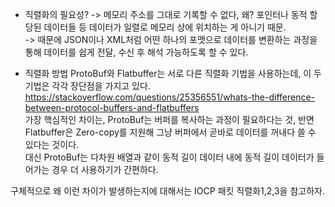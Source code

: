 * 직렬화의 필요성?
-> 메모리 주소를 그대로 기록할 수 없다, 왜? 포인터나 동적 할당된 데이터들 등 데이터가 일렬로 메모리 상에 위치하는 게 아니기 때문.  
-> 때문에 JSON이나 XML처럼 어떤 하나의 포맷으로 데이터를 변환하는 과정을 통해 데이터를 쉽게 전달, 수신 후 해석 가능하도록 할 수 있다.  

* 직렬화 방법
ProtoBuf와 Flatbuffer는 서로 다른 직렬화 기법을 사용하는데, 이 두 기법은 각각 장단점을 가지고 있다.  
https://stackoverflow.com/questions/25356551/whats-the-difference-between-protocol-buffers-and-flatbuffers  
가장 핵심적인 차이는, ProtoBuf는 버퍼를 복사하는 과정이 필요하다는 것, 반면 Flatbuffer은 Zero-copy를 지원해 그냥 버퍼에서 곧바로 데이터를 꺼내다 쓸 수 있다는 것이다.  
대신 ProtoBuf는 다차원 배열과 같이 동적 길이 데이터 내에 동적 길이 데이터가 들어가는 경우 더 사용하기가 간편하다.  

구체적으로 왜 이런 차이가 발생하는지에 대해서는 IOCP 패킷 직렬화1,2,3을 참고하자.  
